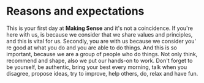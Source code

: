 # Reasons and expectations

This is your first day at **Making Sense** and it's not a coincidence. If you're here with us, is because we consider that we share values and principles, and this is vital for us. Secondly, you are with us because we consider you' re good at what you do and you are able to do things. And this is so important, because we are a group of people who do things. Not only think, recommend and shape, also we put our hands-on to work. Don't forget to be yourself, be authentic, bring your best every morning, talk when you disagree, propose ideas, try to improve, help others, do, relax and have fun.


